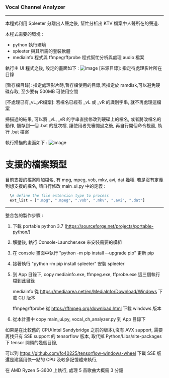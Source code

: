 ### Vocal Channel Analyzer
------------------------------

本程式利用 Spleeter 分離出人聲之後,
幫忙分析出 KTV 檔案中人聲所在的聲道.

本程式需要的環境 :
- python 執行環境
- spleeter 與其所需的套裝軟體
- mediainfo 程式與 ffmpeg/ffprobe 程式幫忙分析與處理 audio 檔案

執行主 UI 程式之後, 設定的畫面如下 :
![image](https://github.com/ericpeng1968/Vocal-Channel-Analyzer/blob/master/screenshot-1.png)
[來源目錄]: 指定待處理影片所在目錄

[暫存檔目錄]: 指定處理影片時,暫存檔使用的目錄,若指定於 ramdisk,可以避免硬碟存取, 至少要有 500MB 可使用空間

[不處理已有_vL_vR檔案]: 若檔名已經有 _vL 或 _vR 的識別字串, 就不再處理這檔案

掃描過的結果, 可以將 _vL, _vR 的字串直接修改到硬碟上的檔名, 或者將改檔名的動作,
儲存到一個 .bat 的批次檔, 讓使用者先審閱過之後, 再自行開個命令視窗, 執行 .bat 檔案

執行掃描的畫面如下 :
![image](https://github.com/ericpeng1968/Vocal-Channel-Analyzer/blob/master/screenshot-2.png)

# 支援的檔案類型
目前支援的檔案附加檔名, 有 mpg, mpeg, vob, mkv, avi, dat 幾種.
若是沒有定義到想支援的檔名, 請自行修改 main_ui.py 中的定義 :

```python
  \# define the file extension type to process 
  ext_list = [".mpg", ".mpeg", ".vob", ".mkv", ".avi", ".dat"]
```
------------------------------------------
整合包的製作步驟 :
1. 下載 portable python 3.7 (https://sourceforge.net/projects/portable-python/)
2. 解壓後, 執行 Console-Launcher.exe 來安裝需要的模組
3. 在 console 畫面中執行 "python -m pip install --upgrade pip" 更新 pip
4. 接著執行 "python -m pip install spleeter" 安裝 spleeter
5. 到 App 目錄下, copy mediainfo.exe, ffmpeg.exe, ffprobe.exe 這三個執行檔到此目錄

      mediainfo 從 https://mediaarea.net/en/MediaInfo/Download/Windows 下載 CLI 版本
      
      ffmpeg/ffprobe 從  https://ffmpeg.org/download.html 下載 windows 版本
      
6. 從本計畫中 copy main_ui.py, vocal_ch_analyzer.py 到 App 目錄下

如果是在比較舊的 CPU(Intel Sandybridge 之前的版本),沒有 AVX support,
需要再找只有 SSE support 的 tensorflow 版本, 取代掉
Python/Libs/site-packages 下 tensor 開頭的幾個目錄,

可以到 https://github.com/fo40225/tensorflow-windows-wheel 下載 SSE 版
還是建議用快一點的 CPU 及較多記憶體來執行,

在 AMD Ryzen 5-3600 上執行, 處理 5 首歌曲大概需 3 分鐘 
